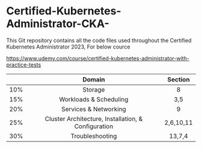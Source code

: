 # Certified-Kubernetes-Administrator-CKA-
This Git repository contains all the code files used throughout the Certified Kubernetes Administrator 2023, For below cource 

https://www.udemy.com/course/certified-kubernetes-administrator-with-practice-tests

|  | Domain    | Section    |
| :---:   | :---: | :---: |
| 10% | Storage   | 8   |
| 15% | Workloads & Scheduling | 3,5 |
| 20% | Services & Networking  | 9 |
| 25% | Cluster Architecture, Installation, & Configuration | 2,6,10,11 |
| 30% | Troubleshooting | 13,7,4 |
